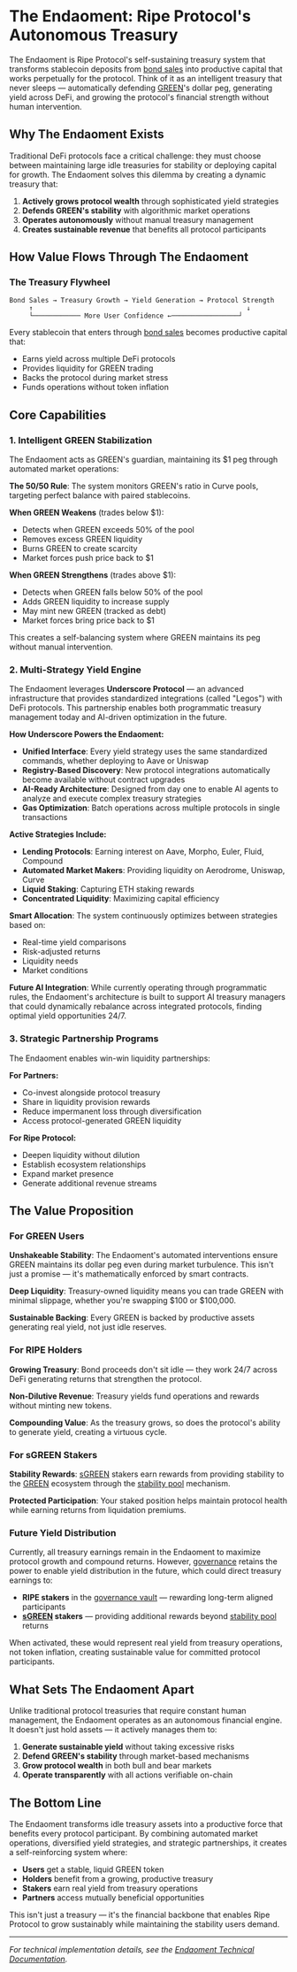 # The Endaoment: Ripe Protocol's Autonomous Treasury

The Endaoment is Ripe Protocol's self-sustaining treasury system that transforms stablecoin deposits from [bond sales](10-bonds.md) into productive capital that works perpetually for the protocol. Think of it as an intelligent treasury that never sleeps — automatically defending [GREEN](01-green-stablecoin.md)'s dollar peg, generating yield across DeFi, and growing the protocol's financial strength without human intervention.

## Why The Endaoment Exists

Traditional DeFi protocols face a critical challenge: they must choose between maintaining large idle treasuries for stability or deploying capital for growth. The Endaoment solves this dilemma by creating a dynamic treasury that:

1. **Actively grows protocol wealth** through sophisticated yield strategies
2. **Defends GREEN's stability** with algorithmic market operations
3. **Operates autonomously** without manual treasury management
4. **Creates sustainable revenue** that benefits all protocol participants

## How Value Flows Through The Endaoment

### The Treasury Flywheel

```
Bond Sales → Treasury Growth → Yield Generation → Protocol Strength
     ↑                                                      ↓
     └──────────── More User Confidence ←─────────────────┘
```

Every stablecoin that enters through [bond sales](10-bonds.md) becomes productive capital that:
- Earns yield across multiple DeFi protocols
- Provides liquidity for GREEN trading
- Backs the protocol during market stress
- Funds operations without token inflation

## Core Capabilities

### 1. Intelligent GREEN Stabilization

The Endaoment acts as GREEN's guardian, maintaining its $1 peg through automated market operations:

**The 50/50 Rule**: The system monitors GREEN's ratio in Curve pools, targeting perfect balance with paired stablecoins.

**When GREEN Weakens** (trades below $1):
- Detects when GREEN exceeds 50% of the pool
- Removes excess GREEN liquidity
- Burns GREEN to create scarcity
- Market forces push price back to $1

**When GREEN Strengthens** (trades above $1):
- Detects when GREEN falls below 50% of the pool
- Adds GREEN liquidity to increase supply
- May mint new GREEN (tracked as debt)
- Market forces bring price back to $1

This creates a self-balancing system where GREEN maintains its peg without manual intervention.

### 2. Multi-Strategy Yield Engine

The Endaoment leverages **Underscore Protocol** — an advanced infrastructure that provides standardized integrations (called "Legos") with DeFi protocols. This partnership enables both programmatic treasury management today and AI-driven optimization in the future.

**How Underscore Powers the Endaoment:**
- **Unified Interface**: Every yield strategy uses the same standardized commands, whether deploying to Aave or Uniswap
- **Registry-Based Discovery**: New protocol integrations automatically become available without contract upgrades
- **AI-Ready Architecture**: Designed from day one to enable AI agents to analyze and execute complex treasury strategies
- **Gas Optimization**: Batch operations across multiple protocols in single transactions

**Active Strategies Include:**
- **Lending Protocols**: Earning interest on Aave, Morpho, Euler, Fluid, Compound
- **Automated Market Makers**: Providing liquidity on Aerodrome, Uniswap, Curve
- **Liquid Staking**: Capturing ETH staking rewards
- **Concentrated Liquidity**: Maximizing capital efficiency

**Smart Allocation**: The system continuously optimizes between strategies based on:
- Real-time yield comparisons
- Risk-adjusted returns
- Liquidity needs
- Market conditions

**Future AI Integration**: While currently operating through programmatic rules, the Endaoment's architecture is built to support AI treasury managers that could dynamically rebalance across integrated protocols, finding optimal yield opportunities 24/7.

### 3. Strategic Partnership Programs

The Endaoment enables win-win liquidity partnerships:

**For Partners:**
- Co-invest alongside protocol treasury
- Share in liquidity provision rewards
- Reduce impermanent loss through diversification
- Access protocol-generated GREEN liquidity

**For Ripe Protocol:**
- Deepen liquidity without dilution
- Establish ecosystem relationships
- Expand market presence
- Generate additional revenue streams

## The Value Proposition

### For GREEN Users

**Unshakeable Stability**: The Endaoment's automated interventions ensure GREEN maintains its dollar peg even during market turbulence. This isn't just a promise — it's mathematically enforced by smart contracts.

**Deep Liquidity**: Treasury-owned liquidity means you can trade GREEN with minimal slippage, whether you're swapping $100 or $100,000.

**Sustainable Backing**: Every GREEN is backed by productive assets generating real yield, not just idle reserves.

### For RIPE Holders

**Growing Treasury**: Bond proceeds don't sit idle — they work 24/7 across DeFi generating returns that strengthen the protocol.

**Non-Dilutive Revenue**: Treasury yields fund operations and rewards without minting new tokens.

**Compounding Value**: As the treasury grows, so does the protocol's ability to generate yield, creating a virtuous cycle.

### For sGREEN Stakers

**Stability Rewards**: [sGREEN](04-sgreen.md) stakers earn rewards from providing stability to the [GREEN](01-green-stablecoin.md) ecosystem through the [stability pool](05-stability-pools.md) mechanism.

**Protected Participation**: Your staked position helps maintain protocol health while earning returns from liquidation premiums.

### Future Yield Distribution

Currently, all treasury earnings remain in the Endaoment to maximize protocol growth and compound returns. However, [governance](08-governance.md) retains the power to enable yield distribution in the future, which could direct treasury earnings to:

- **RIPE stakers** in the [governance vault](08-governance.md) — rewarding long-term aligned participants
- **[sGREEN](04-sgreen.md) stakers** — providing additional rewards beyond [stability pool](05-stability-pools.md) returns

When activated, these would represent real yield from treasury operations, not token inflation, creating sustainable value for committed protocol participants.

## What Sets The Endaoment Apart

Unlike traditional protocol treasuries that require constant human management, the Endaoment operates as an autonomous financial engine. It doesn't just hold assets — it actively manages them to:

1. **Generate sustainable yield** without taking excessive risks
2. **Defend GREEN's stability** through market-based mechanisms
3. **Grow protocol wealth** in both bull and bear markets
4. **Operate transparently** with all actions verifiable on-chain

## The Bottom Line

The Endaoment transforms idle treasury assets into a productive force that benefits every protocol participant. By combining automated market operations, diversified yield strategies, and strategic partnerships, it creates a self-reinforcing system where:

- **Users** get a stable, liquid GREEN token
- **Holders** benefit from a growing, productive treasury
- **Stakers** earn real yield from treasury operations
- **Partners** access mutually beneficial opportunities

This isn't just a treasury — it's the financial backbone that enables Ripe Protocol to grow sustainably while maintaining the stability users demand.

---

*For technical implementation details, see the [Endaoment Technical Documentation](../technical/core/Endaoment.md).*